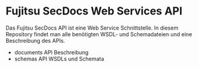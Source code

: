 # Fujitsu SecDocs Web Services API
Das Fujitsu SecDocs API ist eine Web Service Schnittstelle. In diesem 
Repository findet man alle benötigten WSDL- und Schemadateien und eine 
Beschreibung des APIs.

- documents
  API Beschreibung
- schemas
  API WSDLs und Schemata


